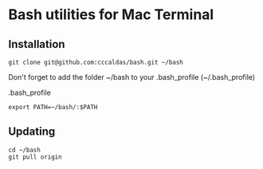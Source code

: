 Bash utilities for Mac Terminal
===========================

Installation
--------
`git clone git@github.com:cccaldas/bash.git ~/bash`

Don't forget to add the folder ~/bash to your .bash_profile (~/.bash_profile)

.bash_profile

`export PATH=~/bash/:$PATH`

Updating
--------
`cd ~/bash`  
`git pull origin`